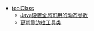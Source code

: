 - [toolClass](/toolClass/)
	- [Java设置全局可用的动态参数](/toolClass/Java设置全局可用的动态参数.md)
	- [更新侧边栏工具类](/toolClass/更新侧边栏工具类.md)
